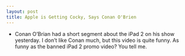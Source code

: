 ```yaml
---
layout: post
title: Apple is Getting Cocky, Says Conan O'Brien
---
```

* Conan O’Brian had a short segment about the iPad 2 on his show yesterday. I don’t like Conan much, but this video is quite funny. As funny as the banned iPad 2 promo video? You tell me.

